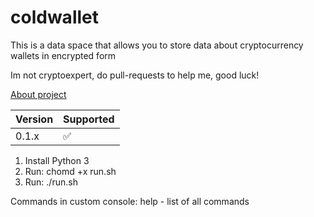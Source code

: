 # coldwallet

This is a data space that allows you to store data about cryptocurrency wallets in encrypted form

Im not cryptoexpert, do pull-requests to help me, good luck!

[About project](https://github.com/nikitt-code/coldwallet/blob/master/About.mediawiki)

| Version | Supported          |
| ------- | ------------------ |
| 0.1.x   | :white_check_mark: |

1. Install Python 3
2. Run: chomd +x run.sh
3. Run: ./run.sh

Commands in custom console:
help - list of all commands
